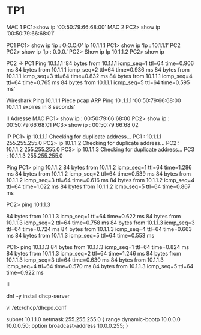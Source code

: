 # TP1

MAC 1
PC1>show ip
‘00:50:79:66:68:00’
MAC  2
PC2> show ip 
‘00:50:79:66:68:01’

PC1
PC1> show ip
‘ip : O.O.O.O’
Ip 10.1.1.1
PC1> show ip
‘Ip : 10.1.1.1’
PC2
PC2> show ip
‘Ip : 0.0.0.’
PC2> Show ip
Ip 10.1.1.2
PC2> show ip

PC2 -> PC1
Ping 10.1.1.1
‘84 bytes from 10.1.1.1 icmp_seq=1 ttl=64 time=0.906 ms
84 bytes from 10.1.1.1 icmp_seq=2 ttl=64 time=0.936 ms
84 bytes from 10.1.1.1 icmp_seq=3 ttl=64 time=0.832 ms
84 bytes from 10.1.1.1 icmp_seq=4 ttl=64 time=0.765 ms
84 bytes from 10.1.1.1 icmp_seq=5 ttl=64 time=0.595 ms’

Wireshark
Ping 10.1.1.1
Piece pcap
ARP 
Ping 10 .1.1.1
‘00:50:79:66:68:00  10.1.1.1 expires in 8 seconds’

II
Adresse MAC
PC1> show ip  : 00:50:79:66:68:00
PC2> show ip  : 00:50:79:66:68:01
PC3> show ip  : 00:50:79:66:68:02

IP
PC1> ip 10.1.1.1
Checking for duplicate address...
PC1 : 10.1.1.1 255.255.255.0
PC2> ip 10.1.1.2
Checking for duplicate address...
PC2 : 10.1.1.2 255.255.255.0
PC3> ip 10.1.1.3
Checking for duplicate address...
PC3 : 10.1.1.3 255.255.255.0

Ping 
PC1> ping 10.1.1.2
84 bytes from 10.1.1.2 icmp_seq=1 ttl=64 time=1.286 ms
84 bytes from 10.1.1.2 icmp_seq=2 ttl=64 time=0.539 ms
84 bytes from 10.1.1.2 icmp_seq=3 ttl=64 time=0.616 ms
84 bytes from 10.1.1.2 icmp_seq=4 ttl=64 time=1.022 ms
84 bytes from 10.1.1.2 icmp_seq=5 ttl=64 time=0.867 ms

PC2> ping 10.1.1.3

84 bytes from 10.1.1.3 icmp_seq=1 ttl=64 time=0.622 ms
84 bytes from 10.1.1.3 icmp_seq=2 ttl=64 time=0.758 ms
84 bytes from 10.1.1.3 icmp_seq=3 ttl=64 time=0.724 ms
84 bytes from 10.1.1.3 icmp_seq=4 ttl=64 time=0.663 ms
84 bytes from 10.1.1.3 icmp_seq=5 ttl=64 time=0.553 ms

PC1> ping 10.1.1.3
84 bytes from 10.1.1.3 icmp_seq=1 ttl=64 time=0.824 ms
84 bytes from 10.1.1.3 icmp_seq=2 ttl=64 time=1.246 ms
84 bytes from 10.1.1.3 icmp_seq=3 ttl=64 time=0.630 ms
84 bytes from 10.1.1.3 icmp_seq=4 ttl=64 time=0.570 ms
84 bytes from 10.1.1.3 icmp_seq=5 ttl=64 time=0.922 ms

III

dnf -y install dhcp-server

vi /etc/dhcp/dhcpd.conf

subnet 10.1.1.0 netmask 255.255.255.0 {
    range dynamic-bootp 10.0.0.0 10.0.0.50;
    option broadcast-address 10.0.0.255;
}

